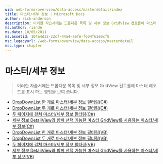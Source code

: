 ```yaml
---
uid: web-forms/overview/data-access/masterdetail/index
title: 마스터/세부 정보 | Microsoft Docs
author: rick-anderson
description: 이러한 자습서에는 드롭다운 목록 및 세부 정보 GridView 컨트롤에 마스터 레코드를 표시 하는 방법을 보여 줍니다.
ms.author: riande
ms.date: 10/05/2011
ms.assetid: 104e4d22-22cf-44a4-aefe-f604f62e0cf8
msc.legacyurl: /web-forms/overview/data-access/masterdetail
msc.type: chapter
---
```

<a name="masterdetail"></a>마스터/세부 정보
====================
> 이러한 자습서에는 드롭다운 목록 및 세부 정보 GridView 컨트롤에 마스터 레코드를 표시 하는 방법을 보여 줍니다.


- [DropDownList 한 개로 마스터/세부 정보 필터링(C#)](master-detail-filtering-with-a-dropdownlist-cs.md)
- [DropDownList 두 개로 마스터/세부 정보 필터링(C#)](master-detail-filtering-with-two-dropdownlists-cs.md)
- [두 페이지에 걸쳐 마스터/세부 정보 필터링(C#)](master-detail-filtering-across-two-pages-cs.md)
- [세부 정보 DetailView와 함께 선택 가능한 마스터 GridView를 사용하는 마스터/세부 정보(C#)](master-detail-using-a-selectable-master-gridview-with-a-details-detailview-cs.md)
- [DropDownList 한 개로 마스터/세부 정보 필터링(VB)](master-detail-filtering-with-a-dropdownlist-vb.md)
- [DropDownList 두 개로 마스터/세부 정보 필터링(VB)](master-detail-filtering-with-two-dropdownlists-vb.md)
- [두 페이지에 걸쳐 마스터/세부 정보 필터링(VB)](master-detail-filtering-across-two-pages-vb.md)
- [세부 정보 DetailView와 함께 선택 가능한 마스터 GridView를 사용하는 마스터/세부 정보(VB)](master-detail-using-a-selectable-master-gridview-with-a-details-detailview-vb.md)
